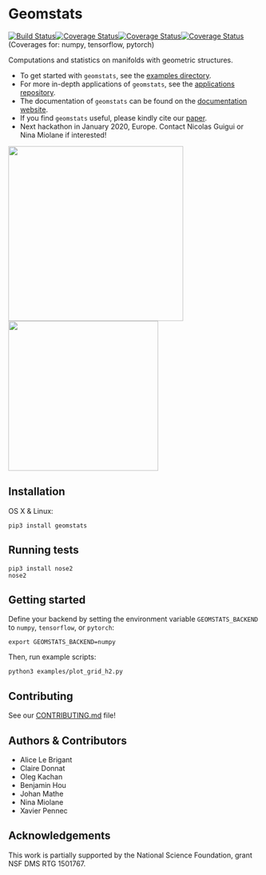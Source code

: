 # Geomstats
[![Build Status](https://travis-ci.org/geomstats/geomstats.svg?branch=master)](https://travis-ci.org/geomstats/geomstats)[![Coverage Status](https://codecov.io/gh/geomstats/geomstats/branch/master/graph/badge.svg?flag=numpy)](https://codecov.io/gh/geomstats/geomstats)[![Coverage Status](https://codecov.io/gh/geomstats/geomstats/branch/master/graph/badge.svg?flag=tensorflow)](https://codecov.io/gh/geomstats/geomstats)[![Coverage Status](https://codecov.io/gh/geomstats/geomstats/branch/master/graph/badge.svg?flag=pytorch)](https://codecov.io/gh/geomstats/geomstats) (Coverages for: numpy, tensorflow, pytorch)


Computations and statistics on manifolds with geometric structures.

- To get started with ```geomstats```, see the [examples directory](https://github.com/geomstats/geomstats/examples).
- For more in-depth applications of ``geomstats``, see the [applications repository](https://github.com/geomstats/applications/).
- The documentation of ```geomstats``` can be found on the [documentation website](https://geomstats.github.io/).
- If you find ``geomstats`` useful, please kindly cite our [paper](https://arxiv.org/abs/1805.08308).
- Next hackathon in January 2020, Europe. Contact Nicolas Guigui or Nina Miolane if interested!

<img src="https://raw.githubusercontent.com/ninamiolane/geomstats/master/examples/imgs/gradient_descent.gif" width=350 height=350><img src="https://raw.githubusercontent.com/ninamiolane/geomstats/master/examples/imgs/h2_grid.png" width=300 height=300>


## Installation

OS X & Linux:

```
pip3 install geomstats
```

## Running tests

```
pip3 install nose2
nose2
```

## Getting started

Define your backend by setting the environment variable ```GEOMSTATS_BACKEND``` to ```numpy```, ```tensorflow```, or ```pytorch```:

```
export GEOMSTATS_BACKEND=numpy
```

Then, run example scripts:

```
python3 examples/plot_grid_h2.py
```

## Contributing

See our [CONTRIBUTING.md][link_contributing] file!

## Authors & Contributors

* Alice Le Brigant
* Claire Donnat
* Oleg Kachan
* Benjamin Hou
* Johan Mathe
* Nina Miolane
* Xavier Pennec

## Acknowledgements

This work is partially supported by the National Science Foundation, grant NSF DMS RTG 1501767.

[link_contributing]: https://github.com/geomstats/geomstats/CONTRIBUTING.md
